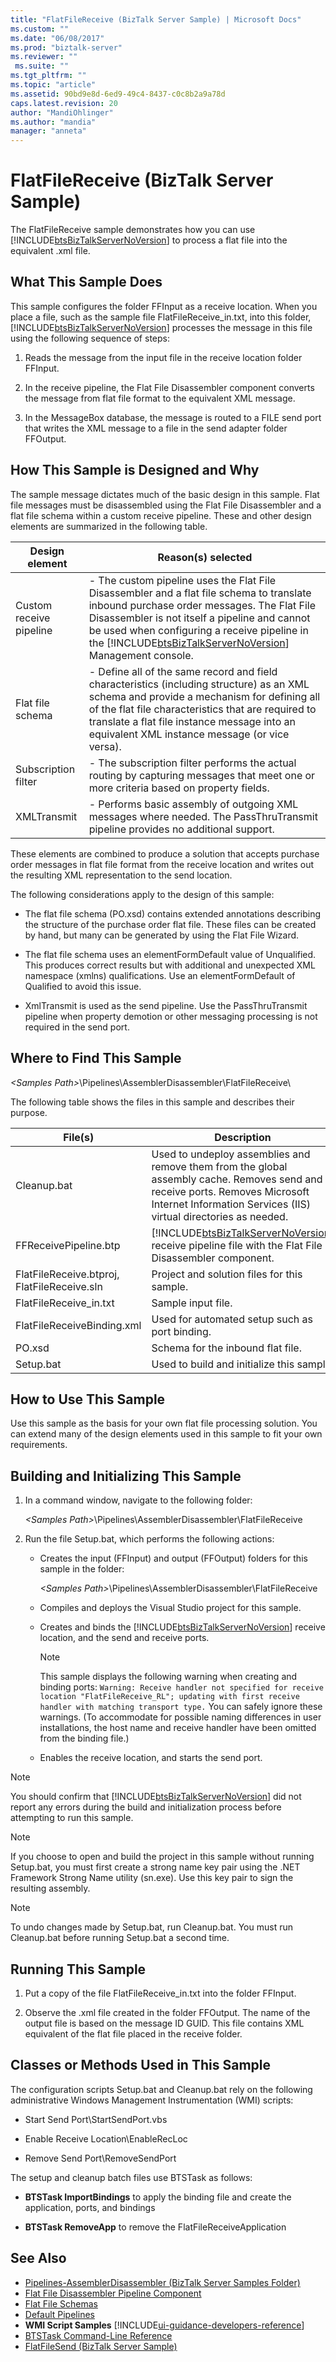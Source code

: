```yaml
---
title: "FlatFileReceive (BizTalk Server Sample) | Microsoft Docs"
ms.custom: ""
ms.date: "06/08/2017"
ms.prod: "biztalk-server"
ms.reviewer: ""
 ms.suite: ""
ms.tgt_pltfrm: ""
ms.topic: "article"
ms.assetid: 90bd9e8d-6ed9-49c4-8437-c0c8b2a9a78d
caps.latest.revision: 20
author: "MandiOhlinger"
ms.author: "mandia"
manager: "anneta"
---
```

# FlatFileReceive (BizTalk Server Sample)
The FlatFileReceive sample demonstrates how you can use [!INCLUDE[btsBizTalkServerNoVersion](../includes/btsbiztalkservernoversion-md.md)] to process a flat file into the equivalent .xml file.  
  
## What This Sample Does  
 This sample configures the folder FFInput as a receive location. When you place a file, such as the sample file FlatFileReceive_in.txt, into this folder, [!INCLUDE[btsBizTalkServerNoVersion](../includes/btsbiztalkservernoversion-md.md)] processes the message in this file using the following sequence of steps:  
  
1.  Reads the message from the input file in the receive location folder FFInput.  
  
2.  In the receive pipeline, the Flat File Disassembler component converts the message from flat file format to the equivalent XML message.  
  
3.  In the MessageBox database, the message is routed to a FILE send port that writes the XML message to a file in the send adapter folder FFOutput.  
  
## How This Sample is Designed and Why  
 The sample message dictates much of the basic design in this sample. Flat file messages must be disassembled using the Flat File Disassembler and a flat file schema within a custom receive pipeline. These and other design elements are summarized in the following table.  
  
|Design element|Reason(s) selected|  
|--------------------|--------------------------|  
|Custom receive pipeline|-   The custom pipeline uses the Flat File Disassembler and a flat file schema to translate inbound purchase order messages. The Flat File Disassembler is not itself a pipeline and cannot be used when configuring a receive pipeline in the [!INCLUDE[btsBizTalkServerNoVersion](../includes/btsbiztalkservernoversion-md.md)] Management console.|  
|Flat file schema|-   Define all of the same record and field characteristics (including structure) as an XML schema and provide a mechanism for defining all of the flat file characteristics that are required to translate a flat file instance message into an equivalent XML instance message (or vice versa).|  
|Subscription filter|-   The subscription filter performs the actual routing by capturing messages that meet one or more criteria based on property fields.|  
|XMLTransmit|-   Performs basic assembly of outgoing XML messages where needed. The PassThruTransmit pipeline provides no additional support.|  
  
 These elements are combined to produce a solution that accepts purchase order messages in flat file format from the receive location and writes out the resulting XML representation to the send location.  
  
 The following considerations apply to the design of this sample:  
  
-   The flat file schema (PO.xsd) contains extended annotations describing the structure of the purchase order flat file. These files can be created by hand, but many can be generated by using the Flat File Wizard.  
  
-   The flat file schema uses an elementFormDefault value of Unqualified. This produces correct results but with additional and unexpected XML namespace (xmlns) qualifications. Use an elementFormDefault of Qualified to avoid this issue.  
  
-   XmlTransmit is used as the send pipeline. Use the PassThruTransmit pipeline when property demotion or other messaging processing is not required in the send port.  
  
## Where to Find This Sample  
 *\<Samples Path>*\Pipelines\AssemblerDisassembler\FlatFileReceive\  
  
 The following table shows the files in this sample and describes their purpose.  
  
|File(s)|Description|  
|---------------|-----------------|  
|Cleanup.bat|Used to undeploy assemblies and remove them from the global assembly cache. Removes send and receive ports. Removes Microsoft Internet Information Services (IIS) virtual directories as needed.|  
|FFReceivePipeline.btp|[!INCLUDE[btsBizTalkServerNoVersion](../includes/btsbiztalkservernoversion-md.md)] receive pipeline file with the Flat File Disassembler component.|  
|FlatFileReceive.btproj, FlatFileReceive.sln|Project and solution files for this sample.|  
|FlatFileReceive_in.txt|Sample input file.|  
|FlatFileReceiveBinding.xml|Used for automated setup such as port binding.|  
|PO.xsd|Schema for the inbound flat file.|  
|Setup.bat|Used to build and initialize this sample.|  
  
## How to Use This Sample  
 Use this sample as the basis for your own flat file processing solution. You can extend many of the design elements used in this sample to fit your own requirements.  
  
## Building and Initializing This Sample  
  
1.  In a command window, navigate to the following folder:  
  
     *\<Samples Path>*\Pipelines\AssemblerDisassembler\FlatFileReceive  
  
2.  Run the file Setup.bat, which performs the following actions:  
  
    -   Creates the input (FFInput) and output (FFOutput) folders for this sample in the folder:  
  
         *\<Samples Path>*\Pipelines\AssemblerDisassembler\FlatFileReceive  
  
    -   Compiles and deploys the Visual Studio project for this sample.  
  
    -   Creates and binds the [!INCLUDE[btsBizTalkServerNoVersion](../includes/btsbiztalkservernoversion-md.md)] receive location, and the send and receive ports.  
  
        > [!NOTE]
        >  This sample displays the following warning when creating and binding ports: `Warning: Receive handler not specified for receive location "FlatFileReceive_RL"; updating with first receive handler with matching transport type.` You can safely ignore these warnings. (To accommodate for possible naming differences in user installations, the host name and receive handler have been omitted from the binding file.)  
  
    -   Enables the receive location, and starts the send port.  
  
> [!NOTE]
>  You should confirm that [!INCLUDE[btsBizTalkServerNoVersion](../includes/btsbiztalkservernoversion-md.md)] did not report any errors during the build and initialization process before attempting to run this sample.  
  
> [!NOTE]
>  If you choose to open and build the project in this sample without running Setup.bat, you must first create a strong name key pair using the .NET Framework Strong Name utility (sn.exe). Use this key pair to sign the resulting assembly.  
  
> [!NOTE]
>  To undo changes made by Setup.bat, run Cleanup.bat. You must run Cleanup.bat before running Setup.bat a second time.  
  
## Running This Sample  
  
1.  Put a copy of the file FlatFileReceive_in.txt into the folder FFInput.  
  
2.  Observe the .xml file created in the folder FFOutput. The name of the output file is based on the message ID GUID. This file contains XML equivalent of the flat file placed in the receive folder.  
  
## Classes or Methods Used in This Sample  
 The configuration scripts Setup.bat and Cleanup.bat rely on the following administrative Windows Management Instrumentation (WMI) scripts:  
  
-   Start Send Port\StartSendPort.vbs  
  
-   Enable Receive Location\EnableRecLoc  
  
-   Remove Send Port\RemoveSendPort  
  
 The setup and cleanup batch files use BTSTask as follows:  
  
-   **BTSTask ImportBindings** to apply the binding file and create the application, ports, and bindings  
  
-   **BTSTask RemoveApp** to remove the FlatFileReceiveApplication  
  
## See Also  
-  [Pipelines-AssemblerDisassembler (BizTalk Server Samples Folder)](../core/pipelines-assemblerdisassembler-biztalk-server-samples-folder.md)   
-  [Flat File Disassembler Pipeline Component](../core/flat-file-disassembler-pipeline-component.md)   
-  [Flat File Schemas](../core/flat-file-schemas.md)   
-  [Default Pipelines](../core/default-pipelines.md)   
-  **WMI Script Samples** [!INCLUDE[ui-guidance-developers-reference](../includes/ui-guidance-developers-reference.md)]   
-  [BTSTask Command-Line Reference](../core/btstask-command-line-reference.md)   
-  [FlatFileSend (BizTalk Server Sample)](../core/flatfilesend-biztalk-server-sample.md)